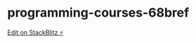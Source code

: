 # programming-courses-68bref

[Edit on StackBlitz ⚡️](https://stackblitz.com/edit/programming-courses-68bref)